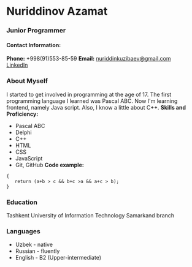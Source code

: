 # Nuriddinov Azamat
### Junior Programmer
#### Contact Information:
**Phone:** +998(91)553-85-59
**Email:** nuriddinkuzibaev@gmail.com  
[LinkedIn](https://www.linkedin.com/feed/) 
### About Myself
I started to get involved in programming at the age of 17. The first programming language I learned was Pascal ABC. Now I'm learning frontend, namely Java script. Also, I know a little about C++.
**Skills and Proficiency:**
* Pascal ABC
* Delphi
* C++
* HTML
* CSS
* JavaScript
* Git, GitHub
**Code example:**
```function isTriangle(a,b,c)
{
   return (a+b > c && b+c >a && a+c > b);
}
``` 
### Education
Tashkent University of Information Technology Samarkand branch
### Languages
* Uzbek - native
* Russian - fluently
* English - B2 (Upper-intermediate)